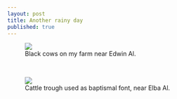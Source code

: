```yaml
---
layout: post
title: Another rainy day
published: true
---
```

<figure>
  <img src="https://raw.githubusercontent.com/jkalev/blog/master/images/202101_9145.jpg" />
  <figcaption>Black cows on my farm near Edwin Al.</figcaption>
</figure>
<br>
            
<figure>
  <img src="https://raw.githubusercontent.com/jkalev/blog/master/images/20210302_01-2.jpg" />
  <figcaption>Cattle trough used as baptismal font, near Elba Al.</figcaption>
</figure>



